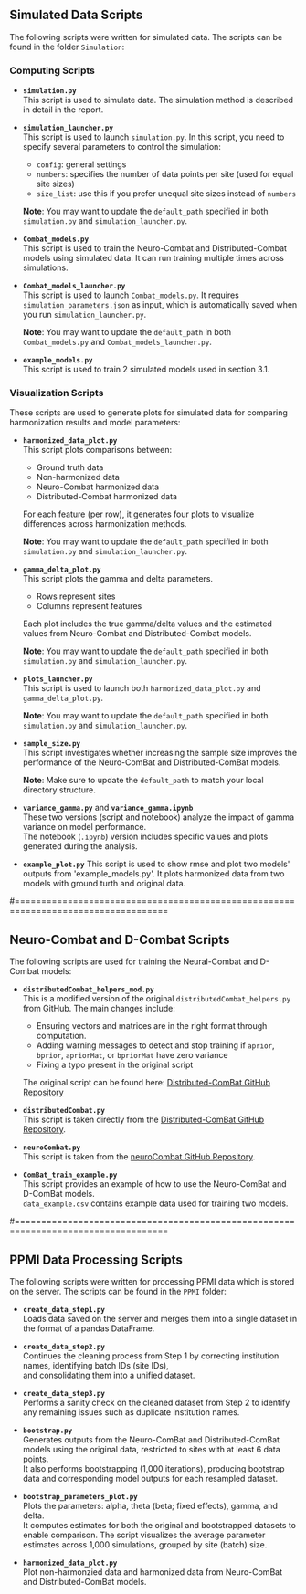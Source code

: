 ## Simulated Data Scripts

The following scripts were written for simulated data. The scripts can be found in the folder `Simulation`:

### Computing Scripts
- **`simulation.py`**  
  This script is used to simulate data. The simulation method is described in detail in the report.

- **`simulation_launcher.py`**  
  This script is used to launch `simulation.py`. In this script, you need to specify several parameters to control the simulation:

  - `config`: general settings  
  - `numbers`: specifies the number of data points per site (used for equal site sizes)  
  - `size_list`: use this if you prefer unequal site sizes instead of `numbers`

  **Note**: You may want to update the `default_path` specified in both `simulation.py` and `simulation_launcher.py`.

- **`Combat_models.py`**  
  This script is used to train the Neuro-Combat and Distributed-Combat models using simulated data. It can run training multiple times across simulations.

- **`Combat_models_launcher.py`**  
  This script is used to launch `Combat_models.py`. It requires `simulation_parameters.json` as input, which is automatically saved when you run `simulation_launcher.py`.

  **Note**: You may want to update the `default_path` in both `Combat_models.py` and `Combat_models_launcher.py`.

- **`example_models.py`**  
  This script is used to train 2 simulated models used in section 3.1.
### Visualization Scripts

These scripts are used to generate plots for simulated data for comparing harmonization results and model parameters:

- **`harmonized_data_plot.py`**  
  This script plots comparisons between:
  - Ground truth data  
  - Non-harmonized data  
  - Neuro-Combat harmonized data  
  - Distributed-Combat harmonized data  
  
  For each feature (per row), it generates four plots to visualize differences across harmonization methods.

  **Note**: You may want to update the `default_path` specified in both `simulation.py` and `simulation_launcher.py`.

- **`gamma_delta_plot.py`**  
  This script plots the gamma and delta parameters.  
  - Rows represent sites  
  - Columns represent features  
  
  Each plot includes the true gamma/delta values and the estimated values from Neuro-Combat and Distributed-Combat models.
 
  **Note**: You may want to update the `default_path` specified in both `simulation.py` and `simulation_launcher.py`.

- **`plots_launcher.py`**  
  This script is used to launch both `harmonized_data_plot.py` and `gamma_delta_plot.py`.

  **Note**: You may want to update the `default_path` specified in both `simulation.py` and `simulation_launcher.py`.

- **`sample_size.py`**  
  This script investigates whether increasing the sample size improves the performance of the Neuro-ComBat and Distributed-ComBat models.

  **Note**: Make sure to update the `default_path` to match your local directory structure.

- **`variance_gamma.py`** and **`variance_gamma.ipynb`**  
  These two versions (script and notebook) analyze the impact of gamma variance on model performance.  
  The notebook (`.ipynb`) version includes specific values and plots generated during the analysis.

- **`example_plot.py`**
  This script is used to show rmse and plot two models' outputs from 'example_models.py'. It plots harmonized data from two models with ground turth and original data.

#===================================================================================
## Neuro-Combat and D-Combat Scripts

The following scripts are used for training the Neural-Combat and D-Combat models:

- **`distributedCombat_helpers_mod.py`**  
  This is a modified version of the original `distributedCombat_helpers.py` from GitHub. The main changes include:
  - Ensuring vectors and matrices are in the right format through computation.
  - Adding warning messages to detect and stop training if `aprior`, `bprior`, `apriorMat`, or `bpriorMat` have zero variance
  - Fixing a typo present in the original script

  The original script can be found here: [Distributed-ComBat GitHub Repository](https://github.com/andy1764/Distributed-ComBat)

- **`distributedCombat.py`**  
  This script is taken directly from the [Distributed-ComBat GitHub Repository](https://github.com/andy1764/Distributed-ComBat).

- **`neuroCombat.py`**  
  This script is taken from the [neuroCombat GitHub Repository](https://github.com/Jfortin1/neuroCombat).

- **`ComBat_train_example.py`**  
  This script provides an example of how to use the Neuro-ComBat and D-ComBat models.  
  `data_example.csv` contains example data used for training two models.
  
#===================================================================================
## PPMI Data Processing Scripts

The following scripts were written for processing PPMI data which is stored on the server. The scripts can be found in the `PPMI` folder:

- **`create_data_step1.py`**  
  Loads data saved on the server and merges them into a single dataset in the format of a pandas DataFrame.

- **`create_data_step2.py`**  
  Continues the cleaning process from Step 1 by correcting institution names, identifying batch IDs (site IDs),  
  and consolidating them into a unified dataset.

- **`create_data_step3.py`**  
  Performs a sanity check on the cleaned dataset from Step 2 to identify any remaining issues such as duplicate institution names.

- **`bootstrap.py`**  
  Generates outputs from the Neuro-ComBat and Distributed-ComBat models using the original data, restricted to sites with at least 6 data points.  
  It also performs bootstrapping (1,000 iterations), producing bootstrap data and corresponding model outputs for each resampled dataset.

- **`bootstrap_parameters_plot.py`**  
  Plots the parameters: alpha, theta (beta; fixed effects), gamma, and delta.  
  It computes estimates for both the original and bootstrapped datasets to enable comparison. The script visualizes the average parameter estimates across 1,000 simulations, grouped by site (batch) size.
  
- **`harmonized_data_plot.py`**  
  Plot non-harmonzied data and harmonized data from Neuro-ComBat and Distributed-ComBat models.
